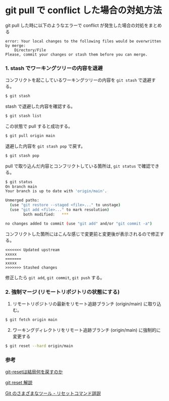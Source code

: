 # git pull で conflict した場合の対処方法 


git pull した時に以下のようなエラーで conflict が発生した場合の対処をまとめる

```
error: Your local changes to the following files would be overwritten by merge:
    Directory/File
Please, commit your changes or stash them before you can merge.
```

### 1. stash でワーキングツリーの内容を退避
コンフリクトを起こしているワーキングツリーの内容を `git stash` で退避する。

```sh
$ git stash
```

stash で退避した内容を確認する。

```sh
$ git stash list
```

この状態で pull すると成功する。

```sh
$ git pull origin main
```

退避した内容を `git stash pop` で戻す。   

```sh
$ git stash pop
```

pull で取り込んだ内容とコンフリクトしている箇所は, `git status` で確認できる。

```sh
$ git status
On branch main
Your branch is up to date with 'origin/main'.

Unmerged paths:
  (use "git restore --staged <file>..." to unstage)
  (use "git add <file>..." to mark resolution)
        both modified:   ***

no changes added to commit (use "git add" and/or "git commit -a")
```

コンフリクトした箇所にはこんな感じで変更前と変更後が表示されるので修正する。

```
<<<<<<< Updated upstream
xxxxx
=======
xxxxx
>>>>>>> Stashed changes
```

修正したら `git add`, `git commit`, `git push` する。


### 2. 強制マージ (リモートリポジトリの状態にする)

1) リモートリポジトリの最新をリモート追跡ブランチ (origin/main) に取り込む。

```sh
$ git fetch origin main
```

2) ワーキングディレクトリをリモート追跡ブランチ (origin/main) に強制的に変更する

```sh
$ git reset --hard origin/main
```

### 参考
[git-resetは結局何を戻すのか](https://qiita.com/fnobi/items/ec036c1b5d7ee5a8517c)

[git reset 解説](https://qiita.com/forest1/items/f7c821565a7a7d64d60f)

[Git のさまざまなツール - リセットコマンド詳説](https://git-scm.com/book/ja/v2/Git-%E3%81%AE%E3%81%95%E3%81%BE%E3%81%96%E3%81%BE%E3%81%AA%E3%83%84%E3%83%BC%E3%83%AB-%E3%83%AA%E3%82%BB%E3%83%83%E3%83%88%E3%82%B3%E3%83%9E%E3%83%B3%E3%83%89%E8%A9%B3%E8%AA%AC)